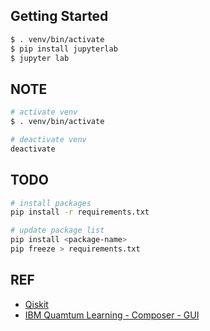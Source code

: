 ## Getting Started

```zsh
$ . venv/bin/activate
$ pip install jupyterlab
$ jupyter lab
```

## NOTE

```zsh
# activate venv
$ . venv/bin/activate

# deactivate venv
deactivate
```

## TODO

```zsh
# install packages
pip install -r requirements.txt

# update package list
pip install <package-name>
pip freeze > requirements.txt
```

## REF

- [Qiskit](https://qiskit.org/)
- [IBM Quamtum Learning - Composer - GUI](https://quantum-computing.ibm.com/composer)
